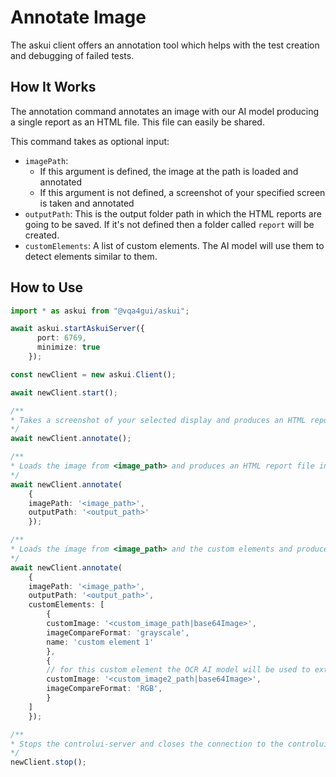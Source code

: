 # Annotate Image

The askui client offers an annotation tool which helps with the test creation and debugging of failed tests.

## How It Works

The annotation command annotates an image with our AI model producing a single report as an HTML file. This file can easily be shared.

This command takes as optional input:

- `imagePath`:
  - If this argument is defined, the image at the path is loaded and annotated
  - If this argument is not defined, a screenshot of your specified screen is taken and annotated
- `outputPath`: This is the output folder path in which the HTML reports are going to be saved. If it's not defined then a folder called `report` will be created.
- `customElements`: A list of custom elements. The AI model will use them to detect elements similar to them.

## How to Use

```typescript
import * as askui from "@vqa4gui/askui";

await askui.startAskuiServer({
      port: 6769,
      minimize: true
    });

const newClient = new askui.Client();

await newClient.start();

/**
* Takes a screenshot of your selected display and produces an HTML report file inside the default output path <project_root>/report.
*/
await newClient.annotate();

/**
* Loads the image from <image_path> and produces an HTML report file inside the default output path <output_path>
*/
await newClient.annotate(
    {
    imagePath: '<image_path>',
    outputPath: '<output_path>'
    });

/**
* Loads the image from <image_path> and the custom elements and produces an HTML report file inside the default output path <output_path>
*/
await newClient.annotate(
    {
    imagePath: '<image_path>',
    outputPath: '<output_path>',
    customElements: [
        {
        customImage: '<custom_image_path|base64Image>',
        imageCompareFormat: 'grayscale',
        name: 'custom element 1'
        },
        {
        // for this custom element the OCR AI model will be used to extract text from the image, since no name was givin  
        customImage: '<custom_image2_path|base64Image>',
        imageCompareFormat: 'RGB',
        }
    ]
    });

/**
* Stops the controlui-server and closes the connection to the controlui-server
*/
newClient.stop();
```
